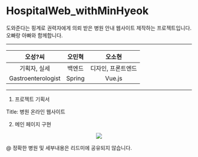 # HospitalWeb_withMinHyeok
<p> 도와준다는 핑계로 권력자에게 의뢰 받은 병원 안내 웹사이트 제작하는 프로젝트입니다. 오빠랑 아빠와 함께합니다. </p>

***

|오성?씨|오민혁|오소현|
|:---:|:---:|:---:|
|기획자, 실세|백엔드|디자인, 프론트엔드|
|Gastroenterologist|Spring|Vue.js|

***

1. 프로젝트 기획서

Title: 병원 온라인 웹사이트



2. 메인 페이지 구현
<p align="center">
  <img src="https://user-images.githubusercontent.com/53892427/221600563-018648ee-cba8-490a-8562-c70702f8a505.png">
</p>

@ 정확한 병원 및 세부내용은 리드미에 공유되지 않습니다.

